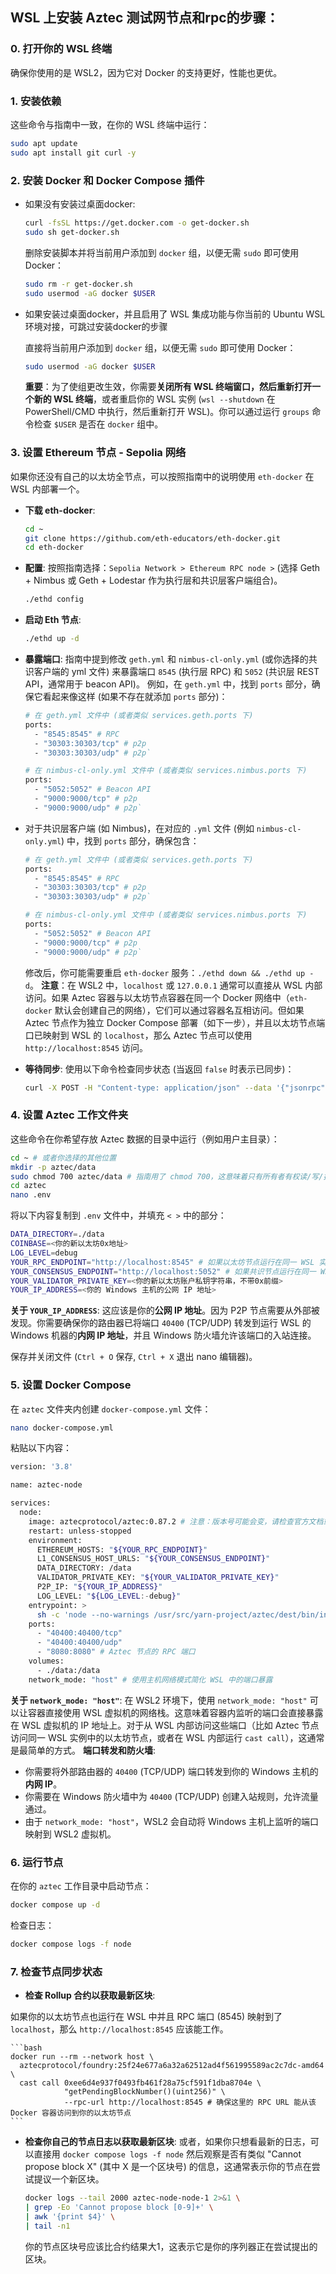 ## WSL 上安装 Aztec 测试网节点和rpc的步骤：

### 0. 打开你的 WSL 终端

确保你使用的是 WSL2，因为它对 Docker 的支持更好，性能也更优。

### 1. 安装依赖

这些命令与指南中一致，在你的 WSL 终端中运行：

```bash
sudo apt update
sudo apt install git curl -y
```

### 2. 安装 Docker 和 Docker Compose 插件

- 如果没有安装过桌面docker:
    
    ```bash
    curl -fsSL https://get.docker.com -o get-docker.sh
    sudo sh get-docker.sh
    ```
    
    删除安装脚本并将当前用户添加到 `docker` 组，以便无需 `sudo` 即可使用 Docker：
    
    ```bash
    sudo rm -r get-docker.sh
    sudo usermod -aG docker $USER
    ```
    
- 如果安装过桌面docker，并且启用了 WSL 集成功能与你当前的 Ubuntu WSL 环境对接，可跳过安装docker的步骤
    
    直接将当前用户添加到 `docker` 组，以便无需 `sudo` 即可使用 Docker：
    
    ```bash
    sudo usermod -aG docker $USER
    ```
    
    **重要**：为了使组更改生效，你需要**关闭所有 WSL 终端窗口，然后重新打开一个新的 WSL 终端**，或者重启你的 WSL 实例 (`wsl --shutdown` 在 PowerShell/CMD 中执行，然后重新打开 WSL)。你可以通过运行 `groups` 命令检查 `$USER` 是否在 `docker` 组中。
    

### 3. 设置 Ethereum 节点 - Sepolia 网络

如果你还没有自己的以太坊全节点，可以按照指南中的说明使用 `eth-docker` 在 WSL 内部署一个。

- **下载 eth-docker**:
    
    ```bash
    cd ~ 
    git clone https://github.com/eth-educators/eth-docker.git 
    cd eth-docker
    ```
    
- **配置**:
按照指南选择：`Sepolia Network > Ethereum RPC node >` (选择 Geth + Nimbus 或 Geth + Lodestar 作为执行层和共识层客户端组合)。
    
    ```bash
    ./ethd config
    ```
    
- **启动 Eth 节点**:
    
    ```bash
    ./ethd up -d
    ```
    

- **暴露端口**:
指南中提到修改 `geth.yml` 和 `nimbus-cl-only.yml` (或你选择的共识客户端的 yml 文件) 来暴露端口 `8545` (执行层 RPC) 和 `5052` (共识层 REST API，通常用于 beacon API)。
例如，在 `geth.yml` 中，找到 `ports` 部分，确保它看起来像这样 (如果不存在就添加 `ports` 部分)：
    
    ```bash
    # 在 geth.yml 文件中 (或者类似 services.geth.ports 下)
    ports:
      - "8545:8545" # RPC
      - "30303:30303/tcp" # p2p
      - "30303:30303/udp" # p2p`
    
    # 在 nimbus-cl-only.yml 文件中 (或者类似 services.nimbus.ports 下)
    ports:
      - "5052:5052" # Beacon API
      - "9000:9000/tcp" # p2p
      - "9000:9000/udp" # p2p`
    ```
    
- 对于共识层客户端 (如 Nimbus)，在对应的 `.yml` 文件 (例如 `nimbus-cl-only.yml`) 中，找到 `ports` 部分，确保包含：
    
    ```bash
    # 在 geth.yml 文件中 (或者类似 services.geth.ports 下)
    ports:
      - "8545:8545" # RPC
      - "30303:30303/tcp" # p2p
      - "30303:30303/udp" # p2p`
    
    # 在 nimbus-cl-only.yml 文件中 (或者类似 services.nimbus.ports 下)
    ports:
      - "5052:5052" # Beacon API
      - "9000:9000/tcp" # p2p
      - "9000:9000/udp" # p2p`
    ```
    
    修改后，你可能需要重启 `eth-docker` 服务：`./ethd down && ./ethd up -d`。
    **注意**：在 WSL2 中，`localhost` 或 `127.0.0.1` 通常可以直接从 WSL 内部访问。如果 Aztec 容器与以太坊节点容器在同一个 Docker 网络中（`eth-docker` 默认会创建自己的网络），它们可以通过容器名互相访问。但如果 Aztec 节点作为独立 Docker Compose 部署（如下一步），并且以太坊节点端口已映射到 WSL 的 `localhost`，那么 Aztec 节点可以使用 `http://localhost:8545` 访问。
    
- **等待同步**:
使用以下命令检查同步状态 (当返回 `false` 时表示已同步)：
    
    ```bash
    curl -X POST -H "Content-type: application/json" --data '{"jsonrpc":"2.0","method":"eth_syncing","params":[],"id":1}' http://localhost:8545
    ```
    

### 4. 设置 Aztec 工作文件夹

这些命令在你希望存放 Aztec 数据的目录中运行（例如用户主目录）：

```bash
cd ~ # 或者你选择的其他位置
mkdir -p aztec/data
sudo chmod 700 aztec/data # 指南用了 chmod 700，这意味着只有所有者有权读/写/执行
cd aztec
nano .env
```

将以下内容复制到 `.env` 文件中，并填充 `< >` 中的部分：

```bash
DATA_DIRECTORY=./data
COINBASE=<你的新以太坊0x地址>
LOG_LEVEL=debug
YOUR_RPC_ENDPOINT="http://localhost:8545" # 如果以太坊节点运行在同一 WSL 实例且端口已映射
YOUR_CONSENSUS_ENDPOINT="http://localhost:5052" # 如果共识节点运行在同一 WSL 实例且端口已映射
YOUR_VALIDATOR_PRIVATE_KEY=<你的新以太坊账户私钥字符串，不带0x前缀>
YOUR_IP_ADDRESS=<你的 Windows 主机的公网 IP 地址>
```

**关于 `YOUR_IP_ADDRESS`**: 这应该是你的**公网 IP 地址**。因为 P2P 节点需要从外部被发现。你需要确保你的路由器已将端口 `40400` (TCP/UDP) 转发到运行 WSL 的 Windows 机器的**内网 IP 地址**，并且 Windows 防火墙允许该端口的入站连接。

保存并关闭文件 (`Ctrl + O` 保存, `Ctrl + X` 退出 nano 编辑器)。

### 5. 设置 Docker Compose

在 `aztec` 文件夹内创建 `docker-compose.yml` 文件：

```bash
nano docker-compose.yml
```

粘贴以下内容：

```bash
version: '3.8'

name: aztec-node

services:
  node:
    image: aztecprotocol/aztec:0.87.2 # 注意：版本号可能会变，请检查官方文档或 Discord
    restart: unless-stopped
    environment:
      ETHEREUM_HOSTS: "${YOUR_RPC_ENDPOINT}"
      L1_CONSENSUS_HOST_URLS: "${YOUR_CONSENSUS_ENDPOINT}"
      DATA_DIRECTORY: /data
      VALIDATOR_PRIVATE_KEY: "${YOUR_VALIDATOR_PRIVATE_KEY}"
      P2P_IP: "${YOUR_IP_ADDRESS}"
      LOG_LEVEL: "${LOG_LEVEL:-debug}"
    entrypoint: >
      sh -c 'node --no-warnings /usr/src/yarn-project/aztec/dest/bin/index.js start --network alpha-testnet start --node --archiver --sequencer'
    ports:
      - "40400:40400/tcp"
      - "40400:40400/udp"
      - "8080:8080" # Aztec 节点的 RPC 端口
    volumes:
      - ./data:/data
    network_mode: "host" # 使用主机网络模式简化 WSL 中的端口暴露
```

**关于 `network_mode: "host"`**:
在 WSL2 环境下，使用 `network_mode: "host"` 可以让容器直接使用 WSL 虚拟机的网络栈。这意味着容器内监听的端口会直接暴露在 WSL 虚拟机的 IP 地址上。对于从 WSL 内部访问这些端口（比如 Aztec 节点访问同一 WSL 实例中的以太坊节点，或者在 WSL 内部运行 `cast call`），这通常是最简单的方式。
**端口转发和防火墙**:

- 你需要将外部路由器的 `40400` (TCP/UDP) 端口转发到你的 Windows 主机的**内网 IP**。
- 你需要在 Windows 防火墙中为 `40400` (TCP/UDP) 创建入站规则，允许流量通过。
- 由于 `network_mode: "host"`，WSL2 会自动将 Windows 主机上监听的端口映射到 WSL2 虚拟机。

### 6. 运行节点

在你的 `aztec` 工作目录中启动节点：

```bash
docker compose up -d
```

检查日志：

```bash
docker compose logs -f node
```

### 7. 检查节点同步状态

- **检查 Rollup 合约以获取最新区块**:

如果你的以太坊节点也运行在 WSL 中并且 RPC 端口 (8545) 映射到了 `localhost`，那么 `http://localhost:8545` 应该能工作。
    
    ```bash
    docker run --rm --network host \
      aztecprotocol/foundry:25f24e677a6a32a62512ad4f561995589ac2c7dc-amd64 \
      cast call 0xee6d4e937f0493fb461f28a75cf591f1dba8704e \
                "getPendingBlockNumber()(uint256)" \
                --rpc-url http://localhost:8545 # 确保这里的 RPC URL 能从该 Docker 容器访问到你的以太坊节点
    ```
    
- **检查你自己的节点日志以获取最新区块**:
或者，如果你只想看最新的日志，可以直接用 `docker compose logs -f node` 然后观察是否有类似 "Cannot propose block X" (其中 X 是一个区块号) 的信息，这通常表示你的节点在尝试提议一个新区块。
    
    ```bash
    docker logs --tail 2000 aztec-node-node-1 2>&1 \
    | grep -Eo 'Cannot propose block [0-9]+' \
    | awk '{print $4}' \
    | tail -n1
    ```
    
    你的节点区块号应该比合约结果大1，这表示它是你的序列器正在尝试提出的区块。
